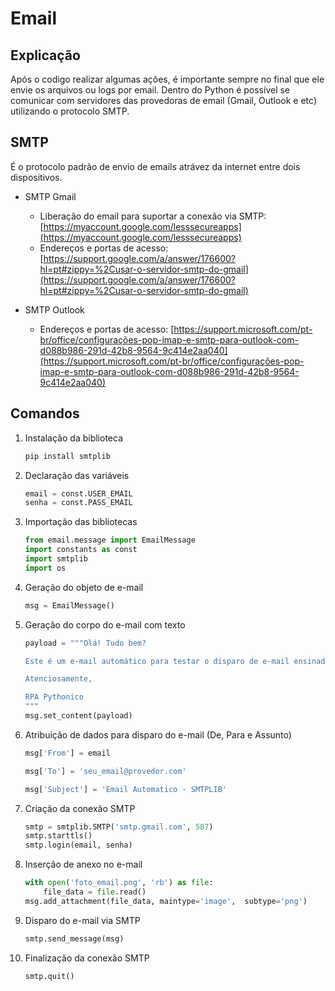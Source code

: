 # Email

## Explicação

Após o codigo realizar algumas ações, é importante sempre no final que ele envie os arquivos ou logs por email. Dentro do Python é possível se comunicar com servidores das provedoras de email (Gmail, Outlook e etc) utilizando o protocolo SMTP.

## SMTP

É o protocolo padrão de envio de emails atrávez da internet entre dois dispositivos.

- SMTP Gmail
    - Liberação do email para suportar a conexão via SMTP:
    [https://myaccount.google.com/lesssecureapps](https://myaccount.google.com/lesssecureapps)
    - Endereços e portas de acesso:
    [https://support.google.com/a/answer/176600?hl=pt#zippy=%2Cusar-o-servidor-smtp-do-gmail](https://support.google.com/a/answer/176600?hl=pt#zippy=%2Cusar-o-servidor-smtp-do-gmail)

- SMTP Outlook
    - Endereços e portas de acesso:
    [https://support.microsoft.com/pt-br/office/configurações-pop-imap-e-smtp-para-outlook-com-d088b986-291d-42b8-9564-9c414e2aa040](https://support.microsoft.com/pt-br/office/configurações-pop-imap-e-smtp-para-outlook-com-d088b986-291d-42b8-9564-9c414e2aa040)

## Comandos

1. Instalação da biblioteca
    ```bash
    pip install smtplib
    ```

2. Declaração das variáveis
    ```python
    email = const.USER_EMAIL
    senha = const.PASS_EMAIL
    ```

3. Importação das bibliotecas
    ```python
    from email.message import EmailMessage
    import constants as const
    import smtplib
    import os
    ```


4.  Geração do objeto de e-mail
    ```python
    msg = EmailMessage()
    ```

5. Geração do corpo do e-mail com texto
    ```python
    payload = """Olá! Tudo bem?

    Este é um e-mail automático para testar o disparo de e-mail ensinado pelo curso de RPA Python!

    Atenciosamente,

    RPA Pythonico
    """
    msg.set_content(payload)
    ```

6. Atribuição de dados para disparo do e-mail (De, Para e Assunto)
    ```python
    msg['From'] = email
    
    msg['To'] = 'seu_email@provedor.com'
    
    msg['Subject'] = 'Email Automatico - SMTPLIB'
    ```

7. Criação da conexão SMTP
    ```python
    smtp = smtplib.SMTP('smtp.gmail.com', 587)
    smtp.starttls()
    smtp.login(email, senha)
    ```

8. Inserção de anexo no e-mail
    ```python
    with open('foto_email.png', 'rb') as file:
        file_data = file.read()
    msg.add_attachment(file_data, maintype='image',  subtype='png')
    ```

9. Disparo do e-mail via SMTP
    ```python
    smtp.send_message(msg)
    ```

10. Finalização da conexão SMTP
    ```python
    smtp.quit()
    ```